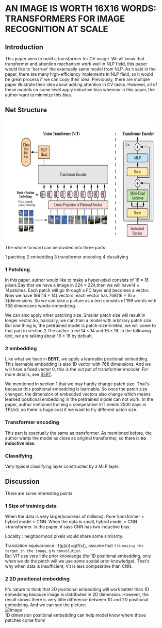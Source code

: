 # AN IMAGE IS WORTH 16X16 WORDS: TRANSFORMERS FOR IMAGE RECOGNITION AT SCALE

## Introduction

This paper aims to build a transformer for CV usage. We all know that transformer and attention mechanism work well in NLP field, this paper would like to 'borrow' the exactually
same model from NLP. As it said in the paper, there are many high-efficiency implements in NLP field, so it would be great process if we can copy their idea. Previously, there are
multiple paper illustrate their idea about adding attention in CV tasks. However, all of these models on some level apply inductive bias whereas in this paper, the author want to minimize
this bias.

## Net Structure
<img src="net.jpg" width = "800" height = "400" alt="" align=center />

The whole forward can be divided into three parts:  

1 patching   2 embedding  3 transformer encoding  4  classifying  

### 1 Patching  

In this paper, author would like to make a hyper-pixel consists of $16\times 16$ pixels.Say that we have a image in $224\times 224$,then we will have$14\times 14$patches. Each patch will go through a FC layer and becomes a vector. Now we have 196($14\times 14$) vectors, each vector has 768($16\times 16\times 3$)dimensions.
So we can take a picture as a text consists of 196 words with 768 dimensions words-embedding.  

We can also apply other patching size. Smaller patch size will result in longer vector.So, basically, we can train a model with arbitrary patch size. But one thing is, the pretrained model is patch-size-limited, we will come to that part in section 2.The author tried $14\times 14$ and $16\times 16$. In the following text, we are talking about $16\times 16$ by default.   

### 2 embedding  
Like what we have in **BERT**, we apply a learnable positional embedding. This learnable embedding is also 1D vector with 768 dimensions. And we will have a fixed vector 0, this is the out put of transformer encoder. For more details, see [BERT](https://arxiv.org/abs/1810.04805). 

We mentioned in section 1 that we may hardly change patch size. That's because this positional embedding is learnable. So once the patch size changed, the dimension of embedded vectors also change which means learned positional embedding in the pretrained model can not work. In the paper, author metioned training a competative VIT needs 2500 days in TPUv3, so there is huge cost if we want to try different patch size.

### Transformer encoding

This part is exactually the same as transformer. As mentioned before, the author wants the model as close as original transformer, so there is **no inductive bias**.

### Classifying

Very typical classifying layer constructed by a MLP layer.

## Discussion
There are some interesting points.  

### 1 Size of training data
When the data is very large(hundreds of millions). Pure transformer > hybrid model > CNN. When the data is small, hybrid model > CNN >transformer.
In the paper, it says CNN has two inductive bias:  

Locality : neighborhood pixels would share some similarity.  

Translation equivariance : f(g(x))=g(f(x)), assume that `f` is `moving the target in the image`, `g` is `convolution`.  
But VIT use very little prior knowledge (for 1D positional embedding, only when we do the patch will we use some spatial prior knowledge). That's why when data is insufficient, Vit is less competative than CNN. 

### 2 2D positional embedding
It's nature to think that 2D positional embedding will work better than 1D embedding because image is distributed in 2D dimension. However, the result shows there is very little difference between 1D and 2D positional embedding. And we can see the picture:  
![image](https://user-images.githubusercontent.com/89610539/179605444-3e725929-89af-4f9a-af25-c7260f6672b8.png)  
1D dimension positional embedding can help model know where those patches come from!
